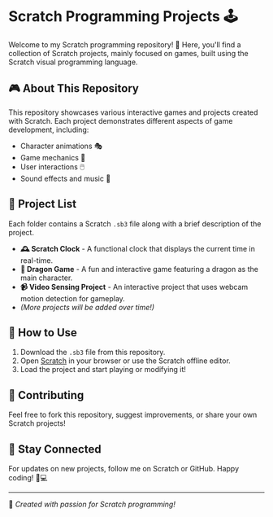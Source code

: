 # Scratch Programming Projects 🕹️  

Welcome to my Scratch programming repository! 🚀 Here, you'll find a collection of Scratch projects, mainly focused on games, built using the Scratch visual programming language.  

## 🎮 About This Repository  
This repository showcases various interactive games and projects created with Scratch. Each project demonstrates different aspects of game development, including:  
- Character animations 🎭  
- Game mechanics 🎯  
- User interactions 🖱️  
- Sound effects and music 🎵  

## 📂 Project List  
Each folder contains a Scratch `.sb3` file along with a brief description of the project.  

- **🕰️ Scratch Clock** - A functional clock that displays the current time in real-time.  
- **🐉 Dragon Game** - A fun and interactive game featuring a dragon as the main character.  
- **📹 Video Sensing Project** - An interactive project that uses webcam motion detection for gameplay.  
- _(More projects will be added over time!)_  

## 🚀 How to Use  
1. Download the `.sb3` file from this repository.  
2. Open [Scratch](https://scratch.mit.edu/) in your browser or use the Scratch offline editor.  
3. Load the project and start playing or modifying it!  

## 📌 Contributing  
Feel free to fork this repository, suggest improvements, or share your own Scratch projects!  

## 📢 Stay Connected  
For updates on new projects, follow me on Scratch or GitHub. Happy coding! 🎨💻  

---

📝 _Created with passion for Scratch programming!_  
